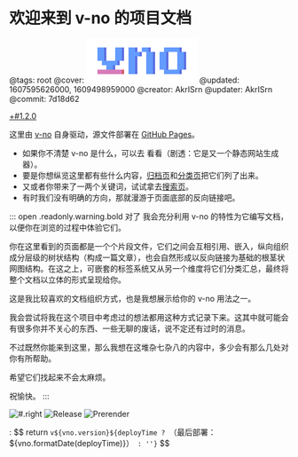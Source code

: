 # 欢迎来到 v-no 的项目文档

@tags: root
@cover: ![](/uploads/images/logo.png)
@updated: 1607595626000, 1609498959000
@creator: AkrISrn
@updater: AkrISrn
@commit: 7d18d62

[+#1.2.0](/snippets/version-when-last-update.md)

这里由 [v-no](https://github.com/akrisrn/v-no) 自身驱动，源文件部署在 [GitHub Pages](https://github.com/akrisrn/v-no-doc)。

- 如果你不清楚 v-no 是什么，可以去 [](/README.md "#") 看看（剧透：它是又一个静态网站生成器）。
- 要是你想纵览这里都有些什么内容，[归档页](/archives.md "#")和[分类页](/categories.md "#")把它们列了出来。
- 又或者你带来了一两个关键词，试试拿去[搜索页](/search.md "#")。
- 有时我们没有明确的方向，那就漫游于页面底部的反向链接吧。

::: open .readonly.warning.bold 对了
我会充分利用 v-no 的特性为它编写文档，以便你在浏览的过程中体验它们。

你在这里看到的页面都是一个个片段文件，它们之间会互相引用、嵌入，纵向组织成分层级的树状结构（构成一篇文章），也会自然形成以反向链接为基础的根茎状网图结构。在这之上，可嵌套的标签系统又从另一个维度将它们分类汇总，最终将整个文档以立体的形式呈现给你。

这是我比较喜欢的文档组织方式，也是我想展示给你的 v-no 用法之一。

我会尝试将我在这个项目中考虑过的想法都用这种方式记录下来。这其中就可能会有很多你并不关心的东西、一些无聊的废话，说不定还有过时的消息。

不过既然你能来到这里，那么我想在这堆杂七杂八的内容中，多少会有那么几处对你有所帮助。

希望它们找起来不会太麻烦。

祝愉快。
:::

![](https://img.shields.io/github/package-json/v/akrisrn/v-no "#.right") ![Release](https://github.com/akrisrn/v-no/workflows/Release/badge.svg) ![Prerender](https://github.com/akrisrn/v-no-doc/workflows/Prerender/badge.svg) 


: $$ return `v${vno.version}${deployTime ? `（最后部署：${vno.formatDate(deployTime)}）` : ''}` $$
